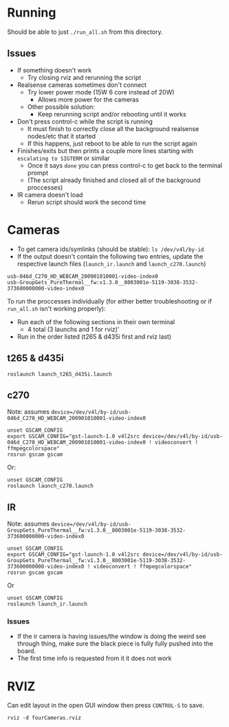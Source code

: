 # Running

Should be able to just `./run_all.sh` from this directory.

## Issues

- If something doesn't work
    - Try closing rviz and rerunning the script
- Realsense cameras sometimes don't connect
    - Try lower power mode (15W 6 core instead of 20W)
        - Allows more power for the cameras
    - Other possible solution:
        - Keep rerunning script and/or rebooting until it works
- Don't press control-c while the script is running
    - It must finish to correctly close all the background realsense nodes/etc that it started
    - If this happens, just reboot to be able to run the script again
- Finishes/exits but then prints a couple more lines starting with `escalating to SIGTERM` or similar
    - Once it says `done` you can press control-c to get back to the terminal prompt
    - (The script already finished and closed all of the background proccesses)
- IR camera doesn't load
    - Rerun script should work the second time

# Cameras

- To get camera ids/symlinks (should be stable): `ls /dev/v4l/by-id`
- If the output doesn't contain the following two entries, update the respective launch files (`launch_ir.launch` and `launch_c270.launch`)
```
usb-046d_C270_HD_WEBCAM_200901010001-video-index0
usb-GroupGets_PureThermal__fw:v1.3.0__8003001e-5119-3038-3532-373600000000-video-index0
```

To run the proccesses individually (for either better troubleshooting or if `run_all.sh` isn't working properly):
- Run each of the following sections in their own terminal
    - 4 total (3 launchs and 1 for rviz)'
- Run in the order listed (t265 & d435i first and rviz last)

## t265 & d435i

```
roslaunch launch_t265_d435i.launch
```

## c270


Note: assumes `device=/dev/v4l/by-id/usb-046d_C270_HD_WEBCAM_200901010001-video-index0`
```
unset GSCAM_CONFIG
export GSCAM_CONFIG="gst-launch-1.0 v4l2src device=/dev/v4l/by-id/usb-046d_C270_HD_WEBCAM_200901010001-video-index0 ! videoconvert ! ffmpegcolorspace"
rosrun gscam gscam
```
Or:
```
unset GSCAM_CONFIG
roslaunch launch_c270.launch
```

## IR

Note: assumes `device=/dev/v4l/by-id/usb-GroupGets_PureThermal__fw:v1.3.0__8003001e-5119-3038-3532-373600000000-video-index0`
```
unset GSCAM_CONFIG
export GSCAM_CONFIG="gst-launch-1.0 v4l2src device=/dev/v4l/by-id/usb-GroupGets_PureThermal__fw:v1.3.0__8003001e-5119-3038-3532-373600000000-video-index0 ! videoconvert ! ffmpegcolorspace"
rosrun gscam gscam
```
Or
```
unset GSCAM_CONFIG
roslaunch launch_ir.launch
```

### Issues

- If the ir camera is having issues/the window is doing the weird see through thing, make sure the black piece is fully fully pushed into the board.
- The first time info is requested from it it does not work

# RVIZ

Can edit layout in the open GUI window then press `CONTROL-S` to save.
```
rviz -d fourCameras.rviz
```